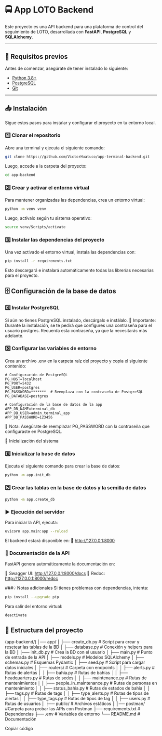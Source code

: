 # 🚍 App LOTO Backend

Este proyecto es una API backend para una plataforma de control del seguimiento de LOTO, desarrollada con **FastAPI**, **PostgreSQL** y **SQLAlchemy**.

---

## 📌 Requisitos previos

Antes de comenzar, asegúrate de tener instalado lo siguiente:

- [Python 3.8+](https://www.python.org/downloads/)
- [PostgreSQL](https://www.postgresql.org/download/)
- [Git](https://git-scm.com/downloads)

---

## 📥 Instalación

Sigue estos pasos para instalar y configurar el proyecto en tu entorno local.

### 1️⃣ Clonar el repositorio

Abre una terminal y ejecuta el siguiente comando:

``` bash
git clone https://github.com/VictorHuatuco/app-terminal-backend.git
```
Luego, accede a la carpeta del proyecto:

``` bash
cd app-backend
```
### 2️⃣ Crear y activar el entorno virtual
Para mantener organizadas las dependencias, crea un entorno virtual:

``` bash
python -m venv venv
```
Luego, actívalo según tu sistema operativo:

``` bash
source venv/Scripts/activate
```

### 3️⃣ Instalar las dependencias del proyecto
Una vez activado el entorno virtual, instala las dependencias con:

``` bash
pip install -r requirements.txt
```
Esto descargará e instalará automáticamente todas las librerías necesarias para el proyecto.

## 🗄 Configuración de la base de datos
### 4️⃣ Instalar PostgreSQL
Si aún no tienes PostgreSQL instalado, descárgalo e instálalo.
🔹 Importante: Durante la instalación, se te pedirá que configures una contraseña para el usuario postgres. Recuerda esta contraseña, ya que la necesitarás más adelante.

### 5️⃣ Configurar las variables de entorno
Crea un archivo .env en la carpeta raíz del proyecto y copia el siguiente contenido:

```env
# Configuración de PostgreSQL
PG_HOST=localhost
PG_PORT=5432
PG_USER=postgres
PG_PASSWORD=*******  # Reemplaza con la contraseña de PostgreSQL
PG_DATABASE=postgres

# Configuración de la base de datos de la app
APP_DB_NAME=terminal_db
APP_DB_USER=admin_terminal_app
APP_DB_PASSWORD=123456
```
🔹 Nota: Asegúrate de reemplazar PG_PASSWORD con la contraseña que configuraste en PostgreSQL.

🚀 Inicialización del sistema
### 6️⃣ Inicializar la base de datos
Ejecuta el siguiente comando para crear la base de datos:

```bash
python -m app.init_db
```
### 7️⃣ Crear las tablas en la base de datos y la semilla de datos
```bash
python -m app.create_db
```

###  ▶️ Ejecución del servidor
Para iniciar la API, ejecuta:
```bash
uvicorn app.main:app --reload
```
El backend estará disponible en:
🔗 http://127.0.0.1:8000

### 📄 Documentación de la API
FastAPI genera automáticamente la documentación en:

📜 Swagger UI: http://127.0.0.1:8000/docs
📄 Redoc: http://127.0.0.1:8000/redoc

###💡 Notas adicionales
Si tienes problemas con dependencias, intenta:

```bash
pip install --upgrade pip
```

Para salir del entorno virtual:
```bash
deactivate
```




## 📂 Estructura del proyecto

(app-backend/)
│── app/
│ ├── create_db.py # Script para crear y resetear las tablas de la BD
│ ├── database.py # Conexión y helpers para la BD
│ ├── init_db.py # Crea la BD con el usuario
│ ├── main.py # Punto de entrada de la API
│ ├── models.py # Modelos SQLAlchemy
│ ├── schemas.py # Esquemas Pydantic
│ ├── seed.py # Script para cargar datos iniciales
│ ├── routers/ # Carpeta con endpoints
│ │ ├── alerts.py # Rutas de alertas
│ │ ├── bahia.py # Rutas de bahías
│ │ ├── headquarters.py # Rutas de sedes
│ │ ├── maintenance.py # Rutas de mantenimientos
│ │ ├── people_in_maintenance.py # Rutas de personas en mantenimiento
│ │ ├── status_bahia.py # Rutas de estados de bahía
│ │ ├── tags.py # Rutas de tags
│ │ ├── type_alerts.py # Rutas de tipos de alertas
│ │ ├── type_tags.py # Rutas de tipos de tag
│ │ ├── users.py # Rutas de usuarios
│ ├── public/ # Archivos estáticos
│
│── postman/ #Carpeta para probar las APIs con Postman
├── requirements.txt # Dependencias
├── .env # Variables de entorno
└── README.md # Documentación

Copiar código
